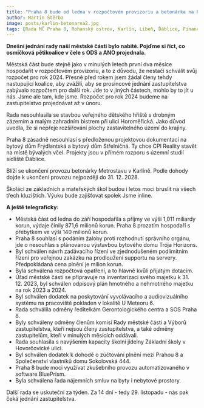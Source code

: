 ```yaml
---
title: "Praha 8 bude od ledna v rozpočtovém provizoriu a betonárka na Rohanském ostrově skončí do konce roku 2028"
author: Martin Štěrba
image: posts/karlin-betonarna2.jpg
tags: [Rada MČ Praha 8, Rohanský ostrov, Karlín, Libeň, Ďáblice, Finance, Životní prostředí]
---
```


**Dnešní jednání rady naší městské části bylo nabité. Pojďme si říct, co osmičková pětikoalice v čele s ODS a ANO projednala.**

Městská část bude stejně jako v minulých letech první dva měsíce hospodařit v rozpočtovém provizoriu, a to z důvodu, že nestačí schválit svůj rozpočet pro rok 2024. Přesně před rokem jsem žádal členy tehdy nastupující koalice, aby zvážili, aby se prosincové jednání zastupitelstva zabývalo rozpočtem pro další rok. Jde to v jiných částech, mohlo by to jít u nás. Jsme ale tam, kde jsme. Rozpočet pro rok 2024 budeme na zastupitelstvo projednávat až v únoru.

Rada nesouhlasila se stavbou veřejného dětského hřiště s drobným zázemím a malým zahradním bistrem při ulici Horoměřická. Jako důvod uvedla, že si nepřeje rozšiřování plochy zastavitelného území do krajiny.

Praha 8 zásadně nesouhlasí s předloženou projektovou dokumentací na bytový dům Frýdlantská a bytový dům Střelničná. Ty chce CPI Reality stavět na místě bývalých včel. Projekty jsou v přímém rozporu s územní studií sídliště Ďáblice. 

Blíží se ukončení provozu betonárky Metrostavu v Karlíně. Podle dohody dojde k ukončení provozu nejpozději do 31. 12. 2028.

Školáci ze základních a mateřských škol budou i letos moci bruslit na všech třech kluzištích. Výuku bude zajišťovat spolek Jsme inline.

**A ještě telegraficky:**
- Městská část od ledna do září hospodařila s příjmy ve výši 1,011 miliardy korun, výdaje činily 871,6 milionů korun. Praha 8 prozatím hospodaří s přebytkem ve výši 140 milionů korun.
- Praha 8 souhlasí s podáním žaloby proti rozhodnutí správního orgánu, jde o nesouhlas s plánovanou výstavbou bytového domu Trója Horizons.
- Byl schválen návrh zadávacího řízení ve zjednodušeném podlimitním řízení pro veřejnou zakázku na prodloužení supportu na servery. Předpokládaná cena plnění je milion korun.
- Byla schválena rozpočtová opatření, a to hlavně kvůli přijatým dotacím.
- Úřad městské části se připravuje na inventarizaci svého majetku k 31. 12. 2023, byl schválen odpisový plán hmotného a nehmotného majetku na rok 2023 a 2024.
- Byl schválen dodatek na poskytování vyvolávacího a audiovizuálního systému na pracoviště pokladen v lokalitě U Meteoru 6.
- Rada schválila odměny ředitelkám Gerontologického centra a SOS Praha 8.
- Byly schváleny odměny členům komisí Rady městské části a Výborů zastupitelstva, kteří nejsou členy zastupitelstva, a také odměny zastupitelům, kteří v minulých měsících oddávali. 
- Rada souhlasila s navýšením kapacity školní jídelny Základní školy v Hovorčovické ulici.
- Byl schválen dodatek k dohodě o zúčtování plnění mezi Prahou 8 a Společenství vlastníků domu Sokolovská 444.
- Praha 8 bude moci využívat zkušebního provozu automatizovaného v software BluePrism.
- Byla schválena řada nájemních smluv na byty i nebytové prostory. 

Další rada se uskuteční za týden. Za 14 dní - tedy 29. listopadu - nás pak čeká jednání zastupitelstva.